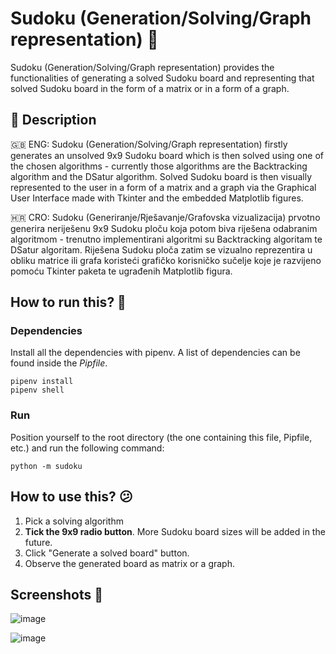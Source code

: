 # Sudoku (Generation/Solving/Graph representation) 🔢
Sudoku (Generation/Solving/Graph representation) provides the functionalities of generating a solved Sudoku board and representing that solved Sudoku board in the form of a matrix or in a form of a graph.

## 📕 Description
🇬🇧 ENG:
Sudoku (Generation/Solving/Graph representation) firstly generates an unsolved 9x9 Sudoku board which is then solved using one of the chosen algorithms - currently those algorithms are the Backtracking algorithm and the DSatur algorithm. Solved Sudoku board is then visually represented to the user in a form of a matrix and a graph via the Graphical User Interface made with Tkinter and the embedded Matplotlib figures.

🇭🇷 CRO:
Sudoku (Generiranje/Rješavanje/Grafovska vizualizacija) prvotno generira neriješenu 9x9 Sudoku ploču koja potom biva riješena odabranim algoritmom - trenutno implementirani algoritmi su Backtracking algoritam te DSatur algoritam. Riješena Sudoku ploča zatim se vizualno reprezentira u obliku matrice ili grafa koristeći grafičko korisničko sučelje koje je razvijeno pomoću Tkinter paketa te ugrađenih Matplotlib figura.


## How to run this? 🏁
### Dependencies
Install all the dependencies with pipenv. A list of dependencies can be found inside the _Pipfile_.
```
pipenv install
pipenv shell
```
### Run
Position yourself to the root directory (the one containing this file, Pipfile, etc.) and run the following command:
```
python -m sudoku
```

## How to use this? 😕
1. Pick a solving algorithm
2. **Tick the 9x9 radio button**. More Sudoku board sizes will be added in the future.
3. Click "Generate a solved board" button.
4. Observe the generated board as matrix or a graph.

## Screenshots 📸
![image](https://user-images.githubusercontent.com/29998991/73124632-c3771c80-3f9d-11ea-97c8-71e032e63dff.png)

![image](https://user-images.githubusercontent.com/29998991/73124642-e9042600-3f9d-11ea-88cb-2234dd2f8a74.png)
